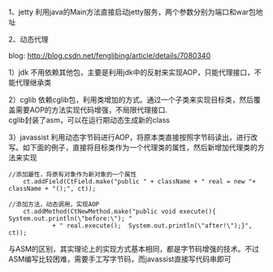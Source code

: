 1、jetty
利用java的Main方法直接启动jetty服务，两个参数分别为端口和war包地址

2、动态代理

blog:
http://blog.csdn.net/fenglibing/article/details/7080340

1）jdk
不用依赖其他包，主要是利用jdk中的反射来实现AOP，只能代理接口，不能代理继承类

2）cglib
依赖cglib包，利用类增加的方式。通过一个子类来实现目标类，然后覆盖需要AOP的方法实现代码增强，不局限代理接口.<br>
cglib封装了asm，可以在运行期动态生成新的class

3）javassist
利用动态字节码进行AOP，将原本类直接按照字节码读出，进行改写。如下面的例子，直接将目标类作为一个代理类的属性，然后新增加代理类的方法来实现

    //添加屬性，将原有对象作为新对象的一个属性
		ct.addField(CtField.make("public " + className + " real = new "+ className + "();", ct));
    
    //添加方法，动态调用，实现AOP
		ct.addMethod(CtNewMethod.make("public void execute(){ System.out.println(\"before:\"); "
				+ " real.execute();  System.out.println(\"after!\");}", ct));
与ASM的区别，其实理论上的实现方式基本相同，都是字节码增强的技术。不过ASM编写比较困难，需要手工写字节码，而javassist直接写代码串即可
